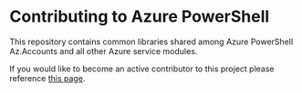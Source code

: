 # Contributing to Azure PowerShell

This repository contains common libraries shared among Azure PowerShell Az.Accounts and all other Azure service modules. 

If you would like to become an active contributor to this project please reference [this page](https://github.com/Azure/azure-powershell/blob/master/CONTRIBUTING.md).